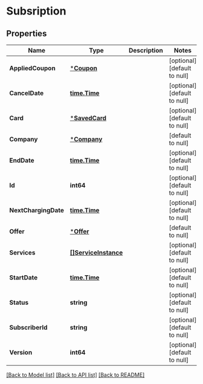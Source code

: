 # Subsription

## Properties
Name | Type | Description | Notes
------------ | ------------- | ------------- | -------------
**AppliedCoupon** | [***Coupon**](Coupon.md) |  | [optional] [default to null]
**CancelDate** | [**time.Time**](time.Time.md) |  | [optional] [default to null]
**Card** | [***SavedCard**](SavedCard.md) |  | [optional] [default to null]
**Company** | [***Company**](Company.md) |  | [default to null]
**EndDate** | [**time.Time**](time.Time.md) |  | [optional] [default to null]
**Id** | **int64** |  | [optional] [default to null]
**NextChargingDate** | [**time.Time**](time.Time.md) |  | [optional] [default to null]
**Offer** | [***Offer**](Offer.md) |  | [default to null]
**Services** | [**[]ServiceInstance**](ServiceInstance.md) |  | [optional] [default to null]
**StartDate** | [**time.Time**](time.Time.md) |  | [optional] [default to null]
**Status** | **string** |  | [optional] [default to null]
**SubscriberId** | **string** |  | [optional] [default to null]
**Version** | **int64** |  | [optional] [default to null]

[[Back to Model list]](../README.md#documentation-for-models) [[Back to API list]](../README.md#documentation-for-api-endpoints) [[Back to README]](../README.md)


